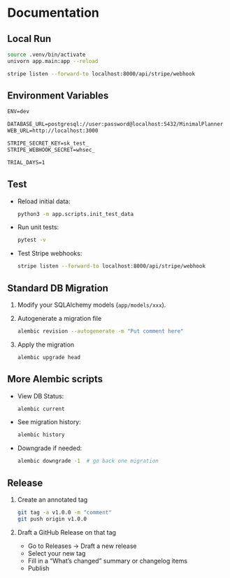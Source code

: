 # Documentation

## Local Run

```bash
source .venv/bin/activate
univorn app.main:app --reload
```

```bash
stripe listen --forward-to localhost:8000/api/stripe/webhook
```

## Environment Variables

```txt
ENV=dev

DATABASE_URL=postgresql://user:password@localhost:5432/MinimalPlanner
WEB_URL=http://localhost:3000

STRIPE_SECRET_KEY=sk_test_
STRIPE_WEBHOOK_SECRET=whsec_

TRIAL_DAYS=1
```

## Test

- Reload initial data:

    ```bash
    python3 -m app.scripts.init_test_data
    ```

- Run unit tests:

    ```bash
    pytest -v
    ```

- Test Stripe webhooks:

    ```bash
    stripe listen --forward-to localhost:8000/api/stripe/webhook
    ```

## Standard DB Migration

1. Modify your SQLAlchemy models (`app/models/xxx`).
2. Autogenerate a migration file

    ```bash
    alembic revision --autogenerate -m "Put comment here"
    ```

3. Apply the migration

    ```bash
    alembic upgrade head
    ```

## More Alembic scripts

- View DB Status:

    ```bash
    alembic current
    ```

- See migration history:

    ```bash
    alembic history
    ```

- Downgrade if needed:

    ```bash
    alembic downgrade -1  # go back one migration
    ```

## Release

1. Create an annotated tag

   ```bash
   git tag -a v1.0.0 -m "comment"
   git push origin v1.0.0
   ```

2. Draft a GitHub Release on that tag
   - Go to Releases → Draft a new release
   - Select your new tag
   - Fill in a “What’s changed” summary or changelog items
   - Publish
